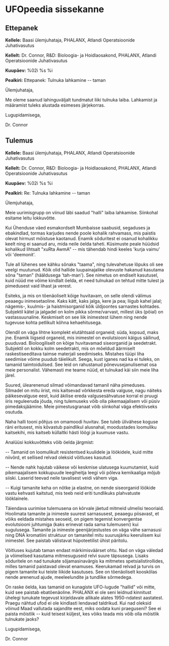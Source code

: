 # UFOpeedia sissekanne

## Ettepanek

**Kellele:** Baasi ülemjuhataja, PHALANX, Atlandi Operatsioonide
Juhativasutus

**Kellelt:** Dr. Connor, R&D: Bioloogia- ja Hoidlaosakond, PHALANX,
Atlandi Operatsioonide Juhativasutus

**Kuupäev:** %02i %s %i

**Pealkiri:** Ettepanek: Tulnuka lahkamine -- taman

Ülemjuhataja,

Me oleme saanud lahinguväljalt tundmatut liiki tulnuka laiba. Lahkamist
ja määramist tuleks alustada esimeses järjekorras.

Lugupidamisega,

Dr. Connor

## Tulemus

**Kellele:** Baasi ülemjuhataja, PHALANX, Atlandi Operatsioonide
Juhativasutus

**Kellelt:** Dr. Connor, R&D: Bioloogia- ja Hoidlaosakond, PHALANX,
Atlandi Operatsioonide Juhativasutus

**Kuupäev:** %02i %s %i

**Pealkiri:** Re: Tulnuka lahkamine -- taman

Ülemjuhataja,

Meie uurimisgrupp on viinud läbi saadud "halli" laiba lahkamise.
Siinkohal esitame leitu lokkuvõtte.

Kui Ühenduse väed esmakordselt Mumbaisse saabusid, segaduses ja
ebakindlad, tormas karjudes nende poole kohalik rahvamass, mis paistis
olevat hirmust mõistuse kaotanud. Enamik sõduritest ei osanud kohalikku
keelt ning ei saanud aru, mida neile öelda taheti. Küsimuste peale
hüüdsid kohalikud lihtsalt "xuRta AwmA" -- mis tähendab hindi keeles
'kurja vaimu' või 'deemonit'.

Tule all lühenes see kähku sõnaks "taama", ning tulevahetuse lõpuks oli
see veelgi muutunud. Kõik olid hallide luupainajalike olevuste hakanud
kasutama sõna "taman" (hääldusega 'tah-man'). See nimetus on endiselt
kasutusel, kuid nüüd me võime kindlalt öelda, et need tulnukad on tehtud
mitte tulest ja pimedusest vaid lihast ja verest.

Esiteks, ja mis on tõenäoliselt kõige huvitavam, on selle olendi välimus
peaaegu inimesetaoline. Kaks kätt, kaks jalga, kere ja pea; liigub kahel
jalal; nägemis-, kuulmis- ja haistmisorganid kõik üldjoontes sarnastes
kohtades. Subjektil kätel ja jalgadel on kolm pikka sõrme/varvast,
millest üks (pöial) on vastassuunaline. Keskmiselt on see liik
inimestest lühem ning nende tugevuse kohta petlikult kõhna
kehaehitusega.

Olendil on väga lihtne komplekt elutähtsaid organeid; süda, kopsud, maks
jne. Enamik liigseid organeid, mis inimestel on evolutsiooni käigus
säilinud, puuduvad. Bioloogiliselt on kõige huvitavamad siseorganid ja
seedetrakt. Subjektil on kokku kolm seedetrakti, mis on mõeldud
äärmiselt raskestiseeditava taimse materjali seedimiseks. Mistahes tüüpi
liha seedimise võime puudub täielikult. Seega, kust iganes nad ka ei
tuleks, on tamanid taimtoidulised. See leid on rahustanud
põnevusejanulisemat osa meie personalist. Vähemasti me teame nüüd, et
tulnukad käi siin meie liha järel.

Suured, ülearenenud silmad võimandavad tamanil näha pimeduses. Silmadel
on mitu iirist, mis kaitsevad võrkkesta ereda valguse, nagu näiteks
päikesevalguse eest, kuid äkilise ereda valgusesähvatuse korral ei
pruugi iiris reguleeruda jõuda, ning tulemuseks võib olla pikemaajalisem
või püsiv pimedaksjäämine. Meie pimestusgranaat võib siinkohal väga
efektiivseks osutuda.

Naha halli tooni põhjus on omamoodi huvitav. See tuleb ülivähese koguse
räni eritusest, mis kõvastub paindlikul alusnahal, moodustades loomuliku
kaitsekihi, mis kaitseb küllaltki hästi löögi ja kuumuse vastu.

Analüüsi kokkuvõtteks võib öelda järgmist:

-- Tamanid on loomulikult resistentsed kuulidele ja löökidele, kuid
mitte niivõrd, et sellised relvad oleksid võitluses kasutud.

-- Nende nahk hajutab väikese või keskmise ulatusega kuumutamist, kuid
pikemaajalisem kokkupuude leegiheitja leegi või põleva kemikaaliga mõjub
siiski. Laserid teevad neile tavalisest veidi vähem viga.

-- Kuigi tamanite keha on nõtke ja elastne, on nende siseorganid löökide
vastu kehvasti kaitstud, mis teeb neid eriti tundlikuks plahvatuste
lööklainele.

Täiendava uurimise tulemusena on kõrvale jäetud mitmeid ulmelisi
teooriaid. Hoolimata tamanite ja inimeste suurest sarnasusest, peaaegu
piisavast, et võiks eeldada mistahes seoseid, on pigem tegemist
konvergentse evolutsiooni juhtumiga (kaks erinevat rada sama tulemuseni)
kui sugulusega. Tamanite ja inimeste geenijärjestustes on väga vähe
sarnasusi ning DNA kromatiini struktuur on tamanitel mitu suurusjärku
keerulisem kui inimestel. See paistab välistavat hüpoteetilist ühist
päritolu.

Võitluses kujutab taman endast märkimisväärset ohtu. Nad on väga väledad
ja võimelised kasutama mitmesuguseid relvi suure täpsusega. Lisaks
sõduritele on nad tunukate sõjamasinavärgis ka mitmetes
spetsialistirollides, milles tamanid paistavad olevat enamuses.
Keerukamad relvad ja turvis on pigem tamanite kui teiste liikide
kasutuses. See on tõenäoliselt kooskõlas nende arenenud ajude,
meeleelundite ja tundlike sõrmedega.

On raske öelda, kas tamanid on kunagiste UFO-lugude "hallid" või mitte,
kuid see paistab ebatõenäoline. PHALANX ei ole seni leidnud kinnitust
ühelegi tunukate tegevust kirjeldavale allikale alates 1950-ndatest
aastatest. Praegu nähtud ufod ei ole kindlasti lendavad taldrikud. Kui
nad oleksid võinud Maad vallutada sajandite eest, miks oodata kuni
praeguseni? See ei paista mõistlik -- kuid teisest küljest, kes võiks
teada mis võib olla mõistlik tulnukate jaoks?

Lugupidamisega,

Dr. Connor